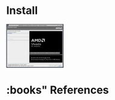 # Install

<img src=images/vivado-install1.png width='30%' height='30%' > </img>

# :books" References

[Vivado™ Edition - 2025.1  Full Product Installation]: https://account.amd.com/en/forms/downloads/xef.html?filename=FPGAs_AdaptiveSoCs_Unified_SDI_2025.1_0530_0145_Lin64.bin
